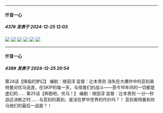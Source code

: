 ﻿
*****

####  仟音一心  
##### 437#       发表于 2024-12-25 12:03

<img src="https://p.sda1.dev/20/e7ecc1a15182becd6d04f33481a3db14/image.jpg" referrerpolicy="no-referrer">
<img src="https://p.sda1.dev/20/8c6d2b1d10287f31fe20a968df3d9522/image.jpg" referrerpolicy="no-referrer">
<img src="https://p.sda1.dev/20/a2b7f6b29b1a35b771b1baae7ece9eaa/image.jpg" referrerpolicy="no-referrer">
<img src="https://p.sda1.dev/20/34fecbc330482f8535b9942e19050b68/image.jpg" referrerpolicy="no-referrer">
<img src="https://p.sda1.dev/20/0f1f8bc0e39fda76627b4a5e5cc32fa4/image.jpg" referrerpolicy="no-referrer">
<img src="https://p.sda1.dev/20/8da0651bf662741ecb4e53146b047fca/image.jpg" referrerpolicy="no-referrer">


*****

####  仟音一心  
##### 438#       发表于 2024-12-25 20:54

第24话【降临的梦幻】
 编剧：继田淳
 监督：辻本贵则
 消失在大爆炸中的亚刻奥特曼对优马说道，在SKIP的每一天，与怪兽们的战斗——至今16年间的一切都是虚幻的……
 第25话【奔跑吧，优马！】
 编剧：继田淳
 监督：辻本贵则
 一分一秒迫近决断之时……
 与亚刻的离别，是活在梦中世界的代价吗？！
 亚刻奥特曼和优马他们的最后一战是？！

